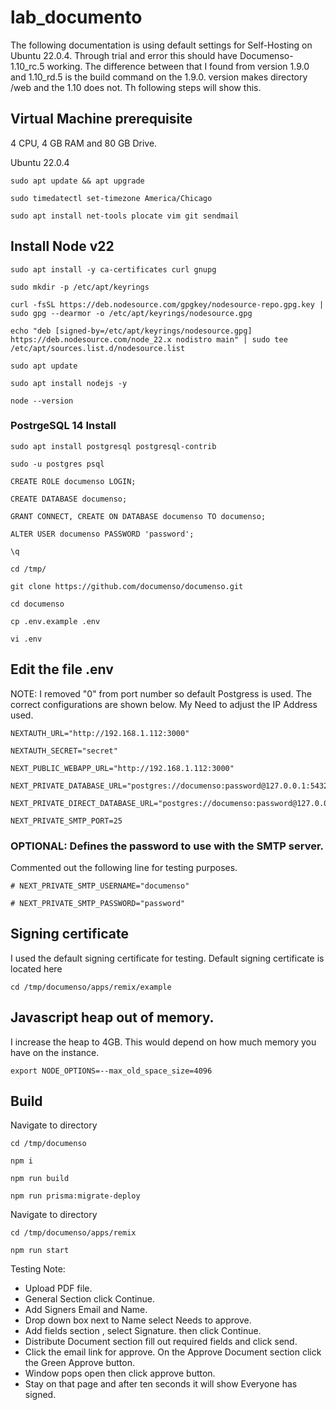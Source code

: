 # lab_documento

The following documentation is using default settings for Self-Hosting on Ubuntu 22.0.4. Through trial and error this should  have Documenso-1.10_rc.5 working.  The difference between that I found from version 1.9.0 and 1.10_rd.5 is the build command  on the 1.9.0. version  makes directory  /web and the 1.10 does not. Th following steps will show this.

## Virtual Machine prerequisite

4 CPU, 4 GB RAM and 80 GB Drive.

Ubuntu 22.0.4
```
sudo apt update && apt upgrade
```
```
sudo timedatectl set-timezone America/Chicago
```
```
sudo apt install net-tools plocate vim git sendmail
```

## Install Node v22
```
sudo apt install -y ca-certificates curl gnupg
```
```
sudo mkdir -p /etc/apt/keyrings
```
```
curl -fsSL https://deb.nodesource.com/gpgkey/nodesource-repo.gpg.key | sudo gpg --dearmor -o /etc/apt/keyrings/nodesource.gpg
```
```
echo "deb [signed-by=/etc/apt/keyrings/nodesource.gpg] https://deb.nodesource.com/node_22.x nodistro main" | sudo tee /etc/apt/sources.list.d/nodesource.list
```
```
sudo apt update
```
```
sudo apt install nodejs -y
```
```
node --version
```

### PostrgeSQL 14 Install
```
sudo apt install postgresql postgresql-contrib
```
```
sudo -u postgres psql
```
```
CREATE ROLE documenso LOGIN;
```
```
CREATE DATABASE documenso;
```
```
GRANT CONNECT, CREATE ON DATABASE documenso TO documenso;
```
```
ALTER USER documenso PASSWORD 'password';
```
```
\q
```
```
cd /tmp/
```
```
git clone https://github.com/documenso/documenso.git
```
```
cd documenso
```
```
cp .env.example .env
```
```
vi .env
```
## Edit the file .env 

NOTE: I removed "0" from port number so default Postgress is used. The correct configurations are shown below. My Need to adjust the IP Address used.

```
NEXTAUTH_URL="http://192.168.1.112:3000"

NEXTAUTH_SECRET="secret"

NEXT_PUBLIC_WEBAPP_URL="http://192.168.1.112:3000"

NEXT_PRIVATE_DATABASE_URL="postgres://documenso:password@127.0.0.1:5432/documenso"

NEXT_PRIVATE_DIRECT_DATABASE_URL="postgres://documenso:password@127.0.0.1:5432/documenso"

NEXT_PRIVATE_SMTP_PORT=25
```
### OPTIONAL: Defines the password to use with the SMTP server.

Commented out the following line for testing purposes.
```
# NEXT_PRIVATE_SMTP_USERNAME="documenso"
```

```
# NEXT_PRIVATE_SMTP_PASSWORD="password"
```
## Signing certificate 

I used the default signing certificate for testing. 
Default signing certificate is located here

```
cd /tmp/documenso/apps/remix/example
```
## Javascript heap out of memory.

I increase the heap to 4GB. This would depend on how much memory you have on the instance.

```
export NODE_OPTIONS=--max_old_space_size=4096
```

## Build
Navigate to directory
```
cd /tmp/documenso
```
```
npm i
```
```
npm run build
```
```
npm run prisma:migrate-deploy
```
Navigate to directory
```
cd /tmp/documenso/apps/remix
```
```
npm run start
```

Testing Note:
 
* Upload PDF file.
* General Section click Continue.
* Add Signers Email and Name.
* Drop down box  next to Name select Needs  to approve.
* Add fields section , select Signature. then click Continue.
* Distribute Document section  fill out required fields and click send.
* Click the email link for approve. On the Approve Document section click the Green Approve button.
* Window pops open then click approve button.
* Stay on that page and after ten seconds it will show Everyone has signed.
